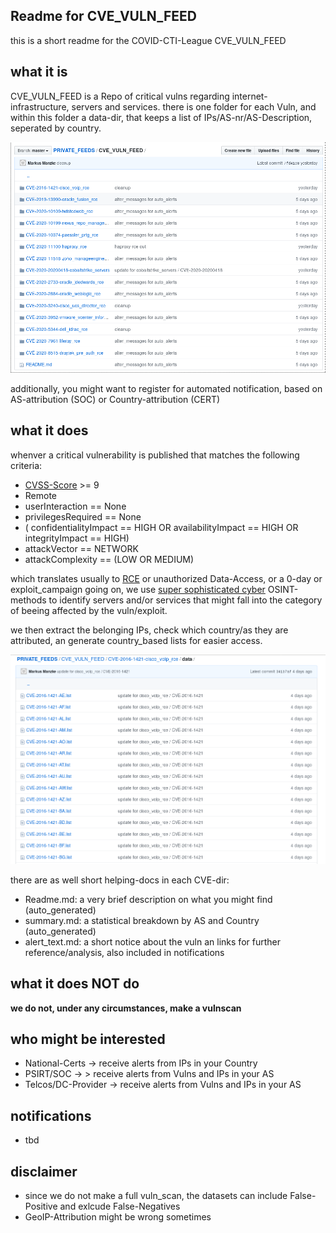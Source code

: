 
## Readme for CVE_VULN_FEED

this is a short readme for the COVID-CTI-League CVE_VULN_FEED

## what it is

CVE_VULN_FEED is a Repo of critical vulns regarding internet-infrastructure,
servers and services. there is one folder for each Vuln, and within this folder a 
data-dir, that keeps a list of IPs/AS-nr/AS-Description, seperated by country.

![cve-feed.png](cve-feed.png)


additionally, you might want to register for automated notification,
based on AS-attribution (SOC) or Country-attribution (CERT)


## what it does



whenver a critical vulnerability is published that matches the following
criteria:

- [CVSS-Score](https://nvd.nist.gov/vuln-metrics/cvss) >= 9
- Remote
- userInteraction == None
- privilegesRequired == None
- ( confidentialityImpact == HIGH  OR availabilityImpact == HIGH OR integrityImpact == HIGH)
- attackVector == NETWORK 
- attackComplexity == (LOW OR MEDIUM)

which translates usually to [RCE](https://searchwindowsserver.techtarget.com/definition/remote-code-execution-RCE)
or unauthorized Data-Access, or a 0-day or exploit_campaign going on, 
we use <u>super sophisticated cyber</u> OSINT-methods to identify
servers and/or services that might fall into the category of beeing affected by the vuln/exploit.

we then extract the belonging IPs, check which country/as they are attributed, an generate country_based lists
for easier access.

![data-details.png](data-details.png)


there are as well short helping-docs in each CVE-dir:

- Readme.md: a very brief description on what you might find (auto_generated)
- summary.md: a statistical breakdown by AS and Country (auto_generated)
- alert_text.md: a short notice about the vuln an links for further reference/analysis, also included in notifications 



## what it does NOT do


**we do not, under any circumstances, make a vulnscan**



## who might be interested

- National-Certs -> receive alerts from IPs in your Country
- PSIRT/SOC -> > receive alerts from Vulns and IPs in your AS
- Telcos/DC-Provider -> receive alerts from Vulns and IPs in your AS


## notifications 

- tbd

## disclaimer

- since we do not make a full vuln_scan, the datasets can include False-Positive and exlcude False-Negatives
- GeoIP-Attribution might be wrong sometimes






